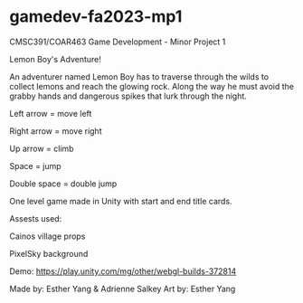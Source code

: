# gamedev-fa2023-mp1

CMSC391/COAR463 Game Development - Minor Project 1

Lemon Boy's Adventure!

An adventurer named Lemon Boy has to traverse through the wilds
to collect lemons and reach the glowing rock. Along the way he
must avoid the grabby hands and dangerous spikes that lurk through the night. 


Left arrow = move left

Right arrow = move right

Up arrow = climb

Space = jump

Double space = double jump


One level game made in Unity with start and end title cards.

Assests used:

  Cainos village props
  
  PixelSky background


Demo: <https://play.unity.com/mg/other/webgl-builds-372814>

Made by: Esther Yang & Adrienne Salkey
Art by: Esther Yang
